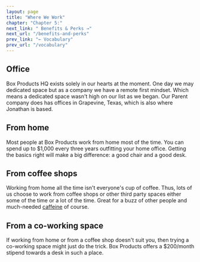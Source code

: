 ```yaml
---
layout: page
title: "Where We Work"
chapter: "Chapter 5:"
next_link: " Benefits & Perks →"
next_url: "/benefits-and-perks"
prev_link: "← Vocabulary"
prev_url: "/vocabulary"
---
```


## Office

Box Products HQ exists solely in our hearts at the moment. One day we may dedicated space but as a company we have a remote first mindset. Which means a dedicated space wasn't high on our list as we began. Our Parent company does has offices in Grapevine, Texas, which is also where Jonathan is based.

## From home

Most people at Box Products work from home most of the time. You can spend up to \$1,000 every three years outfitting your home office. Getting the basics right will make a big difference: a good chair and a good desk.

## From coffee shops

Working from home all the time isn't everyone's cup of coffee. Thus, lots of us choose to work from coffee shops or other third party spaces either some of the time or a lot of the time. Great for a buzz of other people and much-needed [caffeine](https://giphy.com/gifs/bobs-burgers-fox-bobs-burgers-tv-3o72F3CQSLwU7XTlDy) of course.

## From a co-working space

If working from home or from a coffee shop doesn't suit you, then trying a co-working space might just do the trick. Box Products offers a \$200/month stipend towards a desk in such a place.

